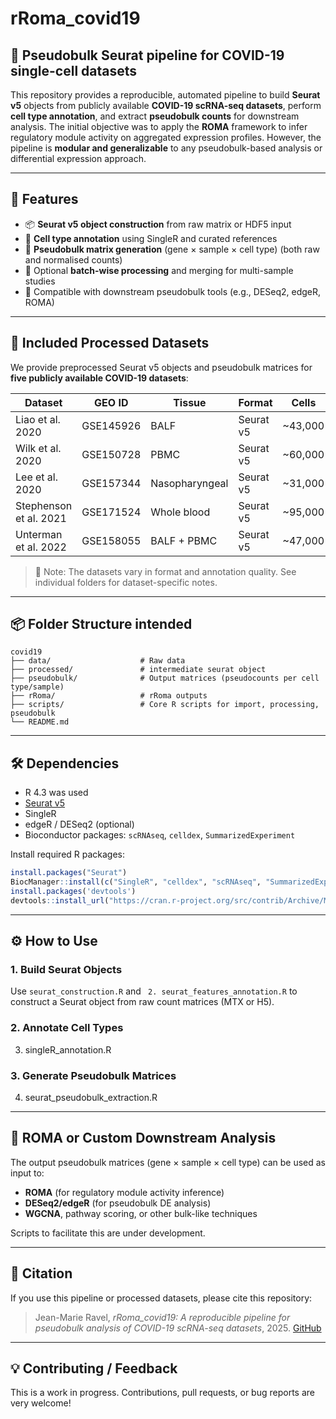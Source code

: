 # rRoma_covid19

## 🧬 Pseudobulk Seurat pipeline for COVID-19 single-cell datasets

This repository provides a reproducible, automated pipeline to build **Seurat v5** objects from publicly available **COVID-19 scRNA-seq datasets**, perform **cell type annotation**, and extract **pseudobulk counts** for downstream analysis. The initial objective was to apply the **ROMA** framework to infer regulatory module activity on aggregated expression profiles. However, the pipeline is **modular and generalizable** to any pseudobulk-based analysis or differential expression approach.

---

## 🚀 Features

- 📦 **Seurat v5 object construction** from raw matrix or HDF5 input
- 🧬 **Cell type annotation** using SingleR and curated references
- 🧮 **Pseudobulk matrix generation** (gene × sample × cell type) (both raw and normalised counts)
- 🔁 Optional **batch-wise processing** and merging for multi-sample studies
- 🧰 Compatible with downstream pseudobulk tools (e.g., DESeq2, edgeR, ROMA)

---

## 📂 Included Processed Datasets

We provide preprocessed Seurat v5 objects and pseudobulk matrices for **five publicly available COVID-19 datasets**:

| Dataset | GEO ID | Tissue | Format | Cells |
|--------|--------|--------|--------|-------|
| Liao et al. 2020 | GSE145926 | BALF | Seurat v5 | ~43,000 |
| Wilk et al. 2020 | GSE150728 | PBMC | Seurat v5 | ~60,000 |
| Lee et al. 2020 | GSE157344 | Nasopharyngeal | Seurat v5 | ~31,000 |
| Stephenson et al. 2021 | GSE171524 | Whole blood | Seurat v5 | ~95,000 |
| Unterman et al. 2022 | GSE158055 | BALF + PBMC | Seurat v5 | ~47,000 |

> 🔎 Note: The datasets vary in format and annotation quality. See individual folders for dataset-specific notes.

---

## 📦 Folder Structure intended  

```
covid19
├── data/                    # Raw data
├── processed/               # intermediate seurat object
├── pseudobulk/              # Output matrices (pseudocounts per cell type/sample)
├── rRoma/                   # rRoma outputs
├── scripts/                 # Core R scripts for import, processing, pseudobulk
└── README.md
```

---

## 🛠️ Dependencies

- R 4.3 was used
- [Seurat v5](https://satijalab.org/seurat/)
- SingleR
- edgeR / DESeq2 (optional)
- Bioconductor packages: `scRNAseq`, `celldex`, `SummarizedExperiment`

Install required R packages:

```r
install.packages("Seurat")
BiocManager::install(c("SingleR", "celldex", "scRNAseq", "SummarizedExperiment"))
install.packages('devtools')
devtools::install_url("https://cran.r-project.org/src/contrib/Archive/Matrix.utils/Matrix.utils_0.9.7.tar.gz")

```

---

## ⚙️ How to Use

### 1. Build Seurat Objects

Use `seurat_construction.R` and ` 2. seurat_features_annotation.R`  to construct a Seurat object from raw count matrices (MTX or H5).

### 2. Annotate Cell Types

3. singleR_annotation.R

### 3. Generate Pseudobulk Matrices

4. seurat_pseudobulk_extraction.R
---

## 🔬 ROMA or Custom Downstream Analysis

The output pseudobulk matrices (gene × sample × cell type) can be used as input to:

- **ROMA** (for regulatory module activity inference)
- **DESeq2/edgeR** (for pseudobulk DE analysis)
- **WGCNA**, pathway scoring, or other bulk-like techniques

Scripts to facilitate this are under development.

---

## 📜 Citation

If you use this pipeline or processed datasets, please cite this repository:

> Jean-Marie Ravel, *rRoma_covid19: A reproducible pipeline for pseudobulk analysis of COVID-19 scRNA-seq datasets*, 2025. [GitHub](https://github.com/JiMouse/rRoma_covid19)

---

## 💡 Contributing / Feedback

This is a work in progress. Contributions, pull requests, or bug reports are very welcome!
